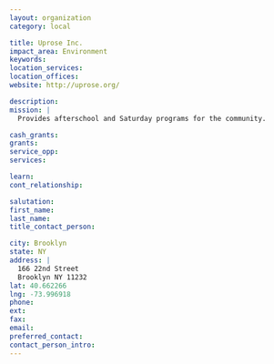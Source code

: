 ```yaml
---
layout: organization
category: local

title: Uprose Inc.
impact_area: Environment
keywords: 
location_services: 
location_offices: 
website: http://uprose.org/

description: 
mission: |
  Provides afterschool and Saturday programs for the community.

cash_grants: 
grants: 
service_opp: 
services: 

learn: 
cont_relationship: 

salutation: 
first_name: 
last_name: 
title_contact_person: 

city: Brooklyn
state: NY
address: |
  166 22nd Street  
  Brooklyn NY 11232
lat: 40.662266
lng: -73.996918
phone: 
ext: 
fax: 
email: 
preferred_contact: 
contact_person_intro: 
---
```


